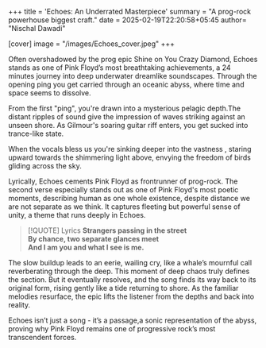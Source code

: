 +++
title = 'Echoes: An Underrated Masterpiece'
summary = "A prog-rock powerhouse biggest craft."
date = 2025-02-19T22:20:58+05:45
author= "Nischal Dawadi"

[cover]
  image = "/images/Echoes_cover.jpeg"
+++

Often overshadowed by the prog epic Shine on You Crazy Diamond, Echoes stands as one of Pink Floyd’s most breathtaking achievements, a 24 minutes journey into deep underwater dreamlike soundscapes.
Through the opening ping you get carried through an oceanic abyss, where time and space seems to dissolve.

From the first "ping", you're drawn into a mysterious pelagic depth.The distant ripples of sound give the impression of waves striking against an unseen shore. As Gilmour's soaring guitar riff enters, you get sucked into trance-like state.

When the vocals bless us you're sinking deeper into the vastness , staring upward towards the shimmering light above, envying the freedom of birds gliding across the sky.

Lyrically, Echoes cements Pink Floyd as frontrunner of prog-rock. The second verse especially stands out as one of Pink Floyd's most poetic moments, describing human as one whole existence, despite distance we are not separate as we think. It captures  fleeting but powerful sense of unity, a theme that runs deeply in Echoes. 

>[!QUOTE] Lyrics
>**Strangers passing in the street** \
   **By chance, two separate glances meet** \
   **And I am you and what I see is me.**
   
The slow buildup leads to an eerie, wailing cry, like a whale’s mournful call reverberating through the deep. This moment of deep chaos truly defines the section. But it eventually resolves, and the song finds its way back to its original form, rising gently like a tide returning to shore. As the familiar melodies resurface, the epic lifts the listener from the depths and back into reality.

Echoes isn’t just a song - it’s a passage,a sonic representation of the abyss, proving why Pink Floyd remains one of progressive rock’s most transcendent forces.
